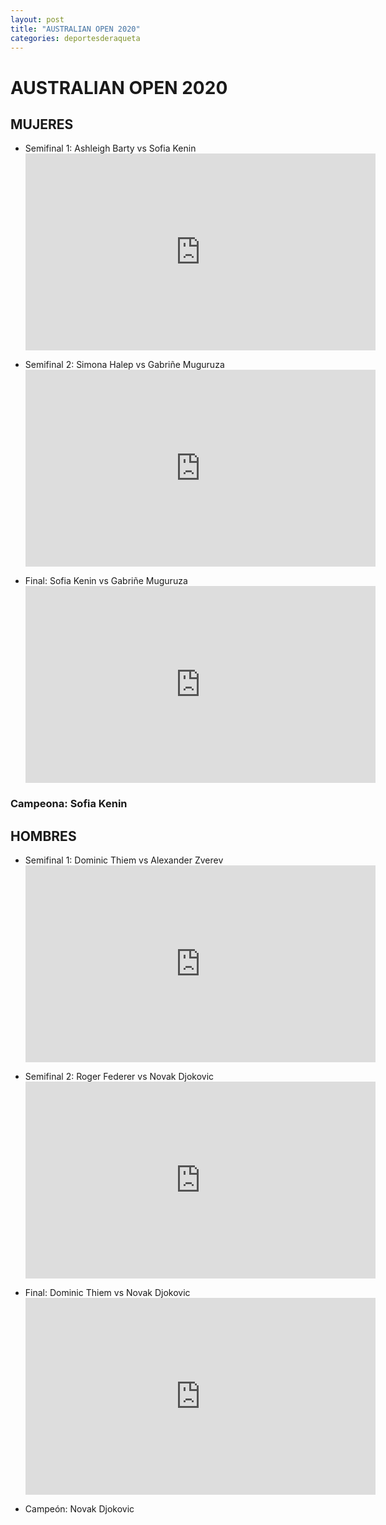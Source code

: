 ```yaml
---
layout: post
title: "AUSTRALIAN OPEN 2020"
categories: deportesderaqueta
---
```


# AUSTRALIAN OPEN 2020

## MUJERES

- Semifinal 1: Ashleigh Barty vs Sofia Kenin <iframe width="560" height="315" src="https://www.youtube.com/embed/6GgJ8veJseU" frameborder="0" allow="accelerometer; autoplay; encrypted-media; gyroscope; picture-in-picture" allowfullscreen></iframe>

- Semifinal 2: Simona Halep vs Gabriñe Muguruza <iframe width="560" height="315" src="https://www.youtube.com/embed/gK85-xn8Was" frameborder="0" allow="accelerometer; autoplay; encrypted-media; gyroscope; picture-in-picture" allowfullscreen></iframe>

- Final: Sofia Kenin vs Gabriñe Muguruza <iframe width="560" height="315" src="https://www.youtube.com/embed/SVgVfwUK1XA" frameborder="0" allow="accelerometer; autoplay; encrypted-media; gyroscope; picture-in-picture" allowfullscreen></iframe>

### Campeona: Sofia Kenin

## HOMBRES

- Semifinal 1: Dominic Thiem vs Alexander Zverev <iframe width="560" height="315" src="https://www.youtube.com/embed/J8Qh2eFGl8s" frameborder="0" allow="accelerometer; autoplay; encrypted-media; gyroscope; picture-in-picture" allowfullscreen></iframe>

- Semifinal 2: Roger Federer vs Novak Djokovic <iframe width="560" height="315" src="https://www.youtube.com/embed/fq7NeC_9rsA" frameborder="0" allow="accelerometer; autoplay; encrypted-media; gyroscope; picture-in-picture" allowfullscreen></iframe>

- Final: Dominic Thiem vs Novak Djokovic <iframe width="560" height="315" src="https://www.youtube.com/embed/o9DLcoijwWc" frameborder="0" allow="accelerometer; autoplay; encrypted-media; gyroscope; picture-in-picture" allowfullscreen></iframe>

- Campeón: Novak Djokovic
